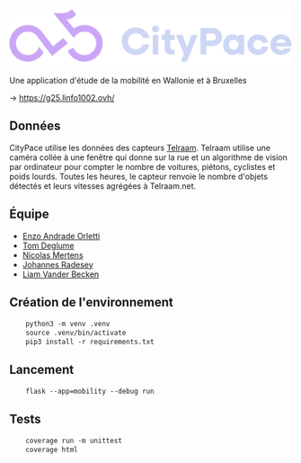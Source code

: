 <img src="docs/logo.svg">

Une application d'étude de la mobilité en Wallonie et à Bruxelles

→ https://g25.linfo1002.ovh/


## Données
CityPace utilise les données des capteurs [Telraam](https://telraam.net/en/what-is-telraam). Telraam utilise une caméra collée à une fenêtre qui donne sur la rue et un algorithme de vision par ordinateur pour compter le nombre de voitures, piétons, cyclistes et poids lourds. Toutes les heures, le capteur renvoie le nombre d'objets détectés et leurs vitesses agrégées à Telraam.net.

## Équipe
- [Enzo Andrade Orletti](https://g25.linfo1002.ovh/enzo)
- [Tom Deglume](https://g25.linfo1002.ovh/tom)
- [Nicolas Mertens](https://g25.linfo1002.ovh/nicolas)
- [Johannes Radesey](https://g25.linfo1002.ovh/johannes)
- [Liam Vander Becken](https://g25.linfo1002.ovh/liam)

## Création de l'environnement
```
    python3 -m venv .venv
    source .venv/bin/activate
    pip3 install -r requirements.txt
```

## Lancement
```
    flask --app=mobility --debug run
```
## Tests
```
    coverage run -m unittest
    coverage html
```

